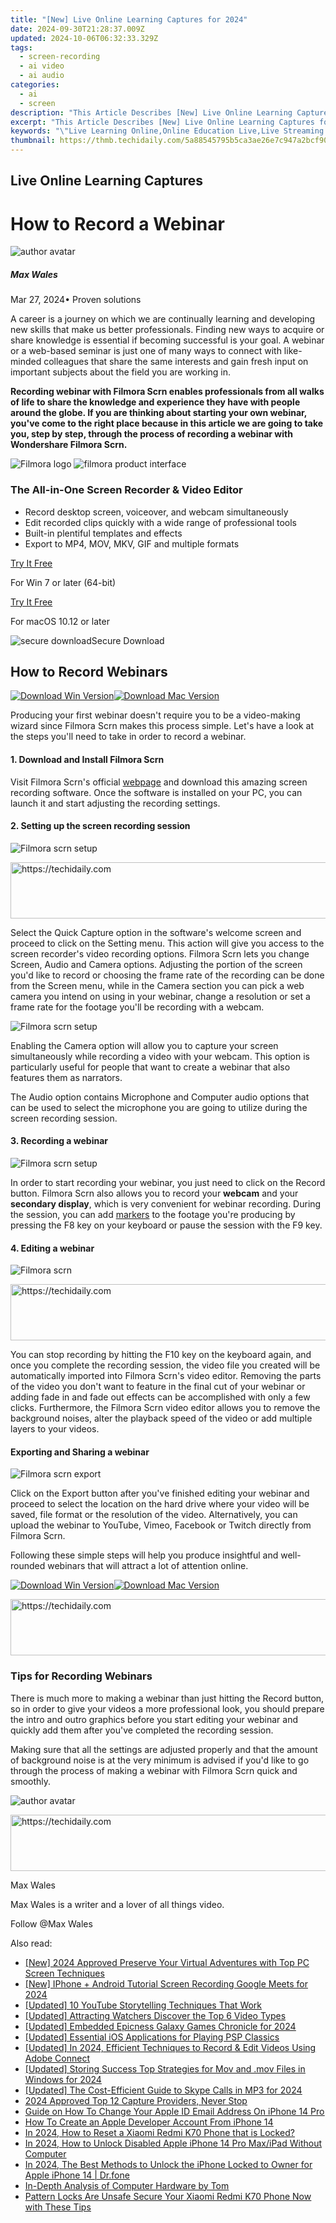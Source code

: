 ```yaml
---
title: "[New] Live Online Learning Captures for 2024"
date: 2024-09-30T21:28:37.009Z
updated: 2024-10-06T06:32:33.329Z
tags: 
  - screen-recording
  - ai video
  - ai audio
categories: 
  - ai
  - screen
description: "This Article Describes [New] Live Online Learning Captures for 2024"
excerpt: "This Article Describes [New] Live Online Learning Captures for 2024"
keywords: "\"Live Learning Online,Online Education Live,Live Streaming Classes,Web-Based Learning Live,Real-Time E-Learning,Online Learning Sessions,Digital Education Live\""
thumbnail: https://thmb.techidaily.com/5a88545795b5ca3ae26e7c947a2bcf90d0830b425a670680d043fc15ab445500.jpg
---
```


## Live Online Learning Captures

# How to Record a Webinar

![author avatar](https://images.wondershare.com/filmora/article-images/max-wales-author.jpg)

##### Max Wales

 Mar 27, 2024• Proven solutions

A career is a journey on which we are continually learning and developing new skills that make us better professionals. Finding new ways to acquire or share knowledge is essential if becoming successful is your goal. A webinar or a web-based seminar is just one of many ways to connect with like-minded colleagues that share the same interests and gain fresh input on important subjects about the field you are working in.

**Recording webinar with Filmora Scrn enables professionals from all walks of life to share the knowledge and experience they have with people around the globe. If you are thinking about starting your own webinar, you've come to the right place because in this article we are going to take you, step by step, through the process of recording a webinar with Wondershare Filmora Scrn.**

![Filmora logo](https://images.wondershare.com/filmora/logo_icon/wondershare-filmora-logo-horizontal.png) ![filmora product interface](https://images.wondershare.com/filmora/images/common/filmora-product-banner.png)

### The All-in-One Screen Recorder & Video Editor

* Record desktop screen, voiceover, and webcam simultaneously
* Edit recorded clips quickly with a wide range of professional tools
* Built-in plentiful templates and effects
* Export to MP4, MOV, MKV, GIF and multiple formats

[Try It Free](https://tools.techidaily.com/wondershare/filmora/download/)

For Win 7 or later (64-bit)

[Try It Free](https://tools.techidaily.com/wondershare/filmora/download/)

For macOS 10.12 or later

![secure download](https://static.wondershare.com/images-filmora/images/common/securety.svg)Secure Download

## How to Record Webinars

[![Download Win Version](https://images.wondershare.com/filmora/guide/download-btn-rose-win.png)](https://tools.techidaily.com/wondershare/filmora/download/)[![Download Mac Version](https://images.wondershare.com/filmora/guide/download-btn-rose-mac.png)](https://tools.techidaily.com/wondershare/filmora/download/)

Producing your first webinar doesn't require you to be a video-making wizard since Filmora Scrn makes this process simple. Let's have a look at the steps you'll need to take in order to record a webinar.

#### 1. Download and Install Filmora Scrn

Visit Filmora Scrn's official [webpage](https://tools.techidaily.com/wondershare/filmora/download/) and download this amazing screen recording software. Once the software is installed on your PC, you can launch it and start adjusting the recording settings.

#### 2. Setting up the screen recording session

![Filmora scrn setup](https://images.wondershare.com/filmora/guide/filmora-scrn-interface.jpg)

<!-- affiliate ads begin -->
<a href="https://ephamedtechinc.pxf.io/c/5597632/2137223/26400" target="_top" id="2137223">
  <img src="//a.impactradius-go.com/display-ad/26400-2137223" border="0" alt="https://techidaily.com" width="728" height="90"/>
</a>
<img height="0" width="0" src="https://ephamedtechinc.pxf.io/i/5597632/2137223/26400" style="position:absolute;visibility:hidden;" border="0" />
<!-- affiliate ads end -->

Select the Quick Capture option in the software's welcome screen and proceed to click on the Setting menu. This action will give you access to the screen recorder's video recording options. Filmora Scrn lets you change Screen, Audio and Camera options. Adjusting the portion of the screen you'd like to record or choosing the frame rate of the recording can be done from the Screen menu, while in the Camera section you can pick a web camera you intend on using in your webinar, change a resolution or set a frame rate for the footage you'll be recording with a webcam.

![Filmora scrn setup](https://images.wondershare.com/filmora/guide/setup-screen.jpg)

Enabling the Camera option will allow you to capture your screen simultaneously while recording a video with your webcam. This option is particularly useful for people that want to create a webinar that also features them as narrators.

The Audio option contains Microphone and Computer audio options that can be used to select the microphone you are going to utilize during the screen recording session.

#### 3. Recording a webinar

![Filmora scrn setup](https://images.wondershare.com/filmora/guide/scrn-record-screen.jpg)

In order to start recording your webinar, you just need to click on the Record button. Filmora Scrn also allows you to record your **webcam** and your **secondary display**, which is very convenient for webinar recording. During the session, you can add [markers](https://tools.techidaily.com/wondershare/filmora/download/) to the footage you're producing by pressing the F8 key on your keyboard or pause the session with the F9 key.

#### 4. Editing a webinar

![Filmora scrn  ](https://images.wondershare.com/filmora/article-images/filmora-scrn-editing-interface.jpg)

<!-- affiliate ads begin -->
<a href="https://aligracehair.sjv.io/c/5597632/1884021/19272" target="_top" id="1884021">
  <img src="//a.impactradius-go.com/display-ad/19272-1884021" border="0" alt="https://techidaily.com" width="728" height="90"/>
</a>
<img height="0" width="0" src="https://aligracehair.sjv.io/i/5597632/1884021/19272" style="position:absolute;visibility:hidden;" border="0" />
<!-- affiliate ads end -->

You can stop recording by hitting the F10 key on the keyboard again, and once you complete the recording session, the video file you created will be automatically imported into Filmora Scrn's video editor. Removing the parts of the video you don't want to feature in the final cut of your webinar or adding fade in and fade out effects can be accomplished with only a few clicks. Furthermore, the Filmora Scrn video editor allows you to remove the background noises, alter the playback speed of the video or add multiple layers to your videos.

#### Exporting and Sharing a webinar

![Filmora scrn export](https://images.wondershare.com/filmora/article-images/filmora-scrn-export.jpg)

Click on the Export button after you've finished editing your webinar and proceed to select the location on the hard drive where your video will be saved, file format or the resolution of the video. Alternatively, you can upload the webinar to YouTube, Vimeo, Facebook or Twitch directly from Filmora Scrn.

Following these simple steps will help you produce insightful and well-rounded webinars that will attract a lot of attention online.

[![Download Win Version](https://images.wondershare.com/filmora/guide/download-btn-rose-win.png)](https://tools.techidaily.com/wondershare/filmora/download/)[![Download Mac Version](https://images.wondershare.com/filmora/guide/download-btn-rose-mac.png)](https://tools.techidaily.com/wondershare/filmora/download/)

<!-- affiliate ads begin -->
<a href="https://oneplusfr.sjv.io/c/5597632/1622438/14044" target="_top" id="1622438">
  <img src="//a.impactradius-go.com/display-ad/14044-1622438" border="0" alt="https://techidaily.com" width="728" height="90"/>
</a>
<img height="0" width="0" src="https://oneplusfr.sjv.io/i/5597632/1622438/14044" style="position:absolute;visibility:hidden;" border="0" />
<!-- affiliate ads end -->

### Tips for Recording Webinars

There is much more to making a webinar than just hitting the Record button, so in order to give your videos a more professional look, you should prepare the intro and outro graphics before you start editing your webinar and quickly add them after you've completed the recording session.

Making sure that all the settings are adjusted properly and that the amount of background noise is at the very minimum is advised if you'd like to go through the process of making a webinar with Filmora Scrn quick and smoothly.

![author avatar](https://images.wondershare.com/filmora/article-images/max-wales-author.jpg)

<!-- affiliate ads begin -->
<a href="https://aidotcom.pxf.io/c/5597632/2129043/19576" target="_top" id="2129043">
  <img src="//a.impactradius-go.com/display-ad/19576-2129043" border="0" alt="https://techidaily.com" width="728" height="90"/>
</a>
<img height="0" width="0" src="https://aidotcom.pxf.io/i/5597632/2129043/19576" style="position:absolute;visibility:hidden;" border="0" />
<!-- affiliate ads end -->

Max Wales

Max Wales is a writer and a lover of all things video.

Follow @Max Wales

<ins class="adsbygoogle"
      style="display:block"
      data-ad-client="ca-pub-7571918770474297"
      data-ad-slot="8358498916"
      data-ad-format="auto"
      data-full-width-responsive="true"></ins>

<span class="atpl-alsoreadstyle">Also read:</span>
<div><ul>
<li><a href="https://digital-screen-recording.techidaily.com/new-2024-approved-preserve-your-virtual-adventures-with-top-pc-screen-techniques/"><u>[New] 2024 Approved Preserve Your Virtual Adventures with Top PC Screen Techniques</u></a></li>
<li><a href="https://digital-screen-recording.techidaily.com/new-iphone-plus-android-tutorial-screen-recording-google-meets-for-2024/"><u>[New] IPhone + Android Tutorial Screen Recording Google Meets for 2024</u></a></li>
<li><a href="https://youtube-sure.techidaily.com/ed-10-youtube-storytelling-techniques-that-work/"><u>[Updated] 10 YouTube Storytelling Techniques That Work</u></a></li>
<li><a href="https://extra-resources.techidaily.com/updated-attracting-watchers-discover-the-top-6-video-types/"><u>[Updated] Attracting Watchers Discover the Top 6 Video Types</u></a></li>
<li><a href="https://digital-screen-recording.techidaily.com/updated-embedded-epicness-galaxy-games-chronicle-for-2024/"><u>[Updated] Embedded Epicness Galaxy Games Chronicle for 2024</u></a></li>
<li><a href="https://digital-screen-recording.techidaily.com/updated-essential-ios-applications-for-playing-psp-classics/"><u>[Updated] Essential iOS Applications for Playing PSP Classics</u></a></li>
<li><a href="https://digital-screen-recording.techidaily.com/updated-in-2024-efficient-techniques-to-record-and-edit-videos-using-adobe-connect/"><u>[Updated] In 2024, Efficient Techniques to Record & Edit Videos Using Adobe Connect</u></a></li>
<li><a href="https://digital-screen-recording.techidaily.com/updated-storing-success-top-strategies-for-mov-and-mov-files-in-windows-for-2024/"><u>[Updated] Storing Success Top Strategies for Mov and .mov Files in Windows for 2024</u></a></li>
<li><a href="https://digital-screen-recording.techidaily.com/updated-the-cost-efficient-guide-to-skype-calls-in-mp3-for-2024/"><u>[Updated] The Cost-Efficient Guide to Skype Calls in MP3 for 2024</u></a></li>
<li><a href="https://digital-screen-recording.techidaily.com/2024-approved-top-12-capture-providers-never-stop/"><u>2024 Approved Top 12 Capture Providers, Never Stop</u></a></li>
<li><a href="https://ios-unlock.techidaily.com/guide-on-how-to-change-your-apple-id-email-address-on-iphone-14-pro-by-drfone-ios/"><u>Guide on How To Change Your Apple ID Email Address On iPhone 14 Pro</u></a></li>
<li><a href="https://apple-account.techidaily.com/how-to-create-an-apple-developer-account-from-iphone-14-by-drfone-ios/"><u>How To Create an Apple Developer Account From iPhone 14</u></a></li>
<li><a href="https://unlock-android.techidaily.com/in-2024-how-to-reset-a-xiaomi-redmi-k70-phone-that-is-locked-by-drfone-android/"><u>In 2024, How to Reset a Xiaomi Redmi K70 Phone that is Locked?</u></a></li>
<li><a href="https://ios-unlock.techidaily.com/in-2024-how-to-unlock-disabled-apple-iphone-14-pro-maxipad-without-computer-by-drfone-ios/"><u>In 2024, How to Unlock Disabled Apple iPhone 14 Pro Max/iPad Without Computer</u></a></li>
<li><a href="https://iphone-unlock.techidaily.com/in-2024-the-best-methods-to-unlock-the-iphone-locked-to-owner-for-apple-iphone-14-drfone-by-drfone-ios/"><u>In 2024, The Best Methods to Unlock the iPhone Locked to Owner for Apple iPhone 14 | Dr.fone</u></a></li>
<li><a href="https://hardware-tips.techidaily.com/in-depth-analysis-of-computer-hardware-by-tom/"><u>In-Depth Analysis of Computer Hardware by Tom</u></a></li>
<li><a href="https://unlock-android.techidaily.com/pattern-locks-are-unsafe-secure-your-xiaomi-redmi-k70-phone-now-with-these-tips-by-drfone-android/"><u>Pattern Locks Are Unsafe Secure Your Xiaomi Redmi K70 Phone Now with These Tips</u></a></li>
</ul></div>

